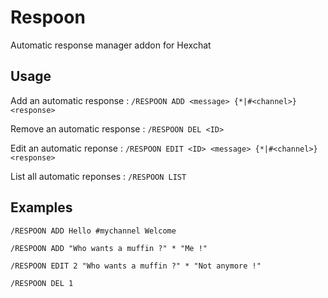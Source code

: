 # Respoon
Automatic response manager addon for Hexchat

## Usage

Add an automatic response :
`/RESPOON ADD <message> {*|#<channel>} <response>`

Remove an automatic response :
`/RESPOON DEL <ID>`

Edit an automatic reponse :
`/RESPOON EDIT <ID> <message> {*|#<channel>} <response>`

List all automatic reponses :
`/RESPOON LIST`

## Examples

`/RESPOON ADD Hello #mychannel Welcome`

`/RESPOON ADD "Who wants a muffin ?" * "Me !"`

`/RESPOON EDIT 2 "Who wants a muffin ?" * "Not anymore !"`

`/RESPOON DEL 1`
